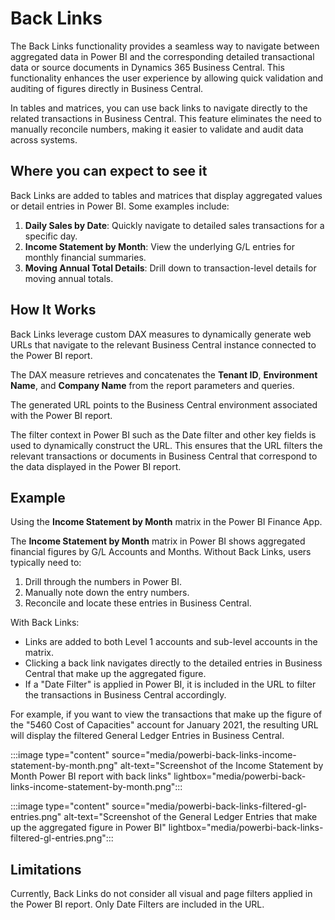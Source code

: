 # Back Links 
 
The Back Links functionality provides a seamless way to navigate between aggregated data in Power BI and the corresponding detailed transactional data or source documents in Dynamics 365 Business Central. This functionality enhances the user experience by allowing quick validation and auditing of figures directly in Business Central.

In tables and matrices, you can use back links to navigate directly to the related transactions in Business Central. This feature eliminates the need to manually reconcile numbers, making it easier to validate and audit data across systems.
 
## Where you can expect to see it
 
Back Links are added to tables and matrices that display aggregated values or detail entries in Power BI. Some examples include:
1. **Daily Sales by Date**: Quickly navigate to detailed sales transactions for a specific day.
2.	**Income Statement by Month**: View the underlying G/L entries for monthly financial summaries.
3.	**Moving Annual Total Details**: Drill down to transaction-level details for moving annual totals.

## How It Works
 
Back Links leverage custom DAX measures to dynamically generate web URLs that navigate to the relevant Business Central instance connected to the Power BI report.

The DAX measure retrieves and concatenates the **Tenant ID**, **Environment Name**, and **Company Name** from the report parameters and queries.

The generated URL points to the Business Central environment associated with the Power BI report.

The filter context in Power BI such as the Date filter and other key fields is used to dynamically construct the URL. This ensures that the URL filters the relevant transactions or documents in Business Central that correspond to the data displayed in the Power BI report.

 
## Example
Using the **Income Statement by Month** matrix in the Power BI Finance App.

The **Income Statement by Month** matrix in Power BI shows aggregated financial figures by G/L Accounts and Months. Without Back Links, users typically need to:
1.	Drill through the numbers in Power BI.
2.	Manually note down the entry numbers.
3.	Reconcile and locate these entries in Business Central.

With Back Links:
- Links are added to both Level 1 accounts and sub-level accounts in the matrix.
- Clicking a back link navigates directly to the detailed entries in Business Central that make up the aggregated figure.
- If a "Date Filter" is applied in Power BI, it is included in the URL to filter the transactions in Business Central accordingly.

For example, if you want to view the transactions that make up the figure of the "5460 Cost of Capacities" account for January 2021, the resulting URL will display the filtered General Ledger Entries in Business Central.

:::image type="content" source="media/powerbi-back-links-income-statement-by-month.png" alt-text="Screenshot of the Income Statement by Month Power BI report with back links" lightbox="media/powerbi-back-links-income-statement-by-month.png":::

:::image type="content" source="media/powerbi-back-links-filtered-gl-entries.png" alt-text="Screenshot of the General Ledger Entries that make up the aggregated figure in Power BI" lightbox="media/powerbi-back-links-filtered-gl-entries.png":::

## Limitations
 Currently, Back Links do not consider all visual and page filters applied in the Power BI report. Only Date Filters are included in the URL.
